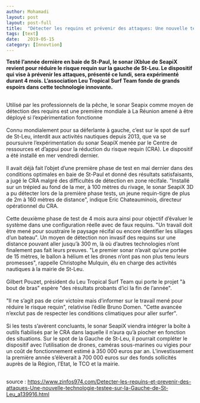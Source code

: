 ```yaml
---
author: Mohamadi
layout: post
layout: post-full
title:  "Détecter les requins et prévenir des attaques: Une nouvelle technologie testée sur la Gauche de St-Leu"
tags: [text]
date:   2019-05-15
category: [Innovtion]
---
```


**Testé l’année dernière en baie de St-Paul, le sonar iXblue de SeapiX revient pour réduire le risque requin sur la gauche de St-Leu. Le dispositif qui vise à prévenir les attaques, présenté ce lundi, sera expérimenté durant 4 mois. L’association Leu Tropical Surf Team fonde de grands espoirs dans cette technologie innovante.**

<br/>
Utilisé par les professionnels de la pêche, le sonar Seapix comme moyen de détection des requins est une première mondiale à La Réunion amené à être déployé si l’expérimentation fonctionne
<br/>

<br/>
Connu mondialement pour sa déferlante à gauche, c’est sur le spot de surf de St-Leu, interdit aux activités nautiques depuis 2013, que va se poursuivre l’expérimentation du sonar SeapiX menée par le Centre de ressources et d’appui pour la réduction du risque requin (CRA). Le dispositif a été installé en mer vendredi dernier. 
<br/>

<br/>
Il avait déjà fait l’objet d’une première phase de test en mai dernier dans des conditions optimales en baie de St-Paul et donné des résultats satisfaisants, a jugé le CRA malgré des difficultés de détection en zone récifale. "Installé sur un trépied au fond de la mer, à 100 mètres du rivage, le sonar SeapiX 3D a pu détecter lors de la première phase tests, un jeune requin-tigre de plus de 2m à 160 mètres de distance", indique Eric Chateauminois, directeur opérationnel du CRA. 
<br/>

<br/>
Cette deuxième phase de test de 4 mois aura ainsi pour objectif d’évaluer le système dans une configuration réelle avec de faux requins. "Un travail doit être mené pour soustraire le paysage récifal ou encore identifier les sillages d’un bateau". Un moyen de détection non invasif des requins sur une distance pouvant aller jusqu’à 300 m, là où d’autres technologies n’ont finalement pas fait leurs preuves. "Le premier sonar n’avait qu’une portée de 15 mètres, le ballon à hélium et les drones n’ont pas non plus tenu leurs promesses", rappelle Christophe Mulquin, élu en charge des activités nautiques à la mairie de St-Leu. 
<br/>

<br/>
Gilbert Pouzet, président du Leu Tropical Surf Team qui porte le projet "à bout de bras"  espère "des résultats probants d’ici la fin de l’année". 
<br/>

<br/>
"Il ne s’agit pas de crier victoire mais d’informer sur le travail mené pour réduire le risque requin", relativise l’édile Bruno Domen. "Cette avancée n’exclut pas de respecter les conditions climatiques pour aller surfer". 
<br/>

<br/>
Si les tests s’avèrent concluants, le sonar SeapiX viendra intégrer la boîte à outils fiabilisés par le CRA dans laquelle il n’aura qu’à piocher en fonction des situations. Sur le spot de la Gauche de St-Leu, il pourrait compléter le dispositif avec l’utilisation de drones, caméras sous-marines ou vigies pour un coût de fonctionnement estimé à 350 000 euros par an. L’investissement la première année s’élèverait à 700 000 euros sur des fonds sollicités auprès de la Région, l’Etat, le TCO et la mairie.
<br/>

<br/>

source : <https://www.zinfos974.com/Detecter-les-requins-et-prevenir-des-attaques-Une-nouvelle-technologie-testee-sur-la-Gauche-de-St-Leu_a139916.html> 

